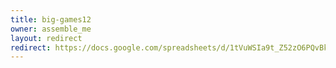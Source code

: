 ```yaml
---
title: big-games12
owner: assemble_me
layout: redirect
redirect: https://docs.google.com/spreadsheets/d/1tVuWSIa9t_Z52zO6PQvBkrOJ30l4k2O7Hmeb0dJJTLw/pubhtml
---
```

